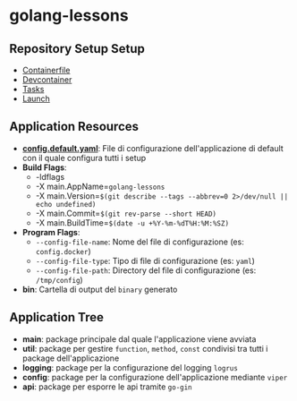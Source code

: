 # golang-lessons

## Repository Setup Setup

- [Containerfile](./.devcontainer/Containerfile)
- [Devcontainer](./.devcontainer/devcontainer.json)
- [Tasks](./.vscode/tasks.json)
- [Launch](./.vscode/launch.json)

## Application Resources

- **[config.default.yaml](config.default.yaml)**: File di configurazione dell'applicazione di default con il quale configura tutti i setup
- **Build Flags**:
  - -ldflags
  - -X main.AppName=`golang-lessons `
  - -X main.Version=`$(git describe --tags --abbrev=0 2>/dev/null || echo undefined)`
  - -X main.Commit=`$(git rev-parse --short HEAD)`
  - -X main.BuildTime=`$(date -u +%Y-%m-%dT%H:%M:%SZ)`
- **Program Flags**:
  - `--config-file-name`: Nome del file di configurazione (es: `config.docker`)
  - `--config-file-type`: Tipo di file di configurazione (es: `yaml`)
  - `--config-file-path`: Directory del file di configurazione (es: `/tmp/config`)
- **bin**: Cartella di output del `binary` generato

## Application Tree

- **main**: package principale dal quale l'applicazione viene avviata
- **util**: package per gestire `function`, `method`, `const` condivisi tra tutti i package dell'applicazione
- **logging**: package per la configurazione del logging `logrus`
- **config**: package per la configurazione dell'applicazione mediante `viper`
- **api**: package per esporre le api tramite `go-gin`